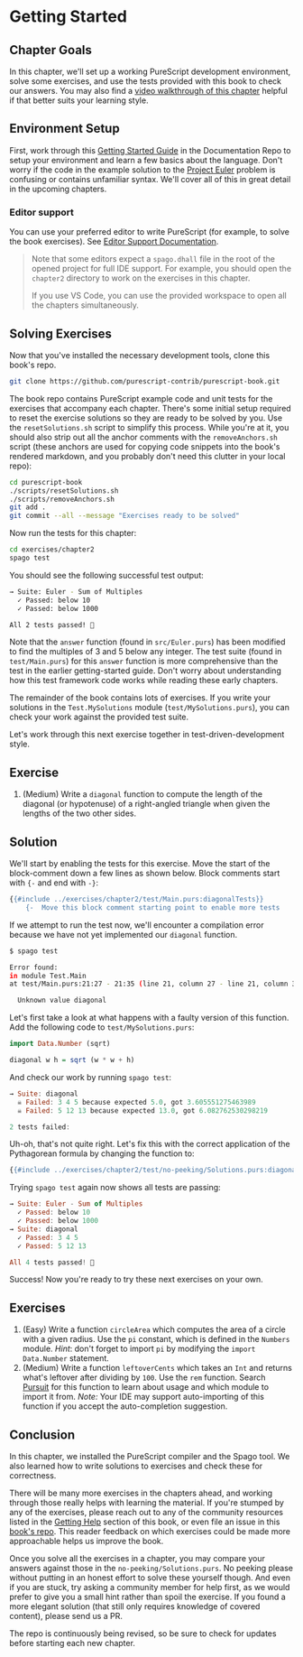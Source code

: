 # Getting Started

## Chapter Goals

In this chapter, we'll set up a working PureScript development environment, solve some exercises, and use the tests provided with this book to check our answers. You may also find a [video walkthrough of this chapter](https://www.youtube.com/watch?v=GPjPwb6d-70) helpful if that better suits your learning style.

## Environment Setup

First, work through this [Getting Started Guide](https://github.com/purescript/documentation/blob/master/guides/Getting-Started.md) in the Documentation Repo to setup your environment and learn a few basics about the language. Don't worry if the code in the example solution to the [Project Euler](http://projecteuler.net/problem=1) problem is confusing or contains unfamiliar syntax. We'll cover all of this in great detail in the upcoming chapters.

### Editor support

You can use your preferred editor to write PureScript (for example, to solve the book exercises). See [Editor Support Documentation](https://github.com/purescript/documentation/blob/master/ecosystem/Editor-and-tool-support.md#editor-support).

> Note that some editors expect a `spago.dhall` file in the root of the opened project for full IDE support. For example, you should open the `chapter2` directory to work on the exercises in this chapter.
>
> If you use VS Code, you can use the provided workspace to open all the chapters simultaneously.

## Solving Exercises

Now that you've installed the necessary development tools, clone this book's repo.

```sh
git clone https://github.com/purescript-contrib/purescript-book.git
```

The book repo contains PureScript example code and unit tests for the exercises that accompany each chapter. There's some initial setup required to reset the exercise solutions so they are ready to be solved by you. Use the `resetSolutions.sh` script to simplify this process. While you're at it, you should also strip out all the anchor comments with the `removeAnchors.sh` script (these anchors are used for copying code snippets into the book's rendered markdown, and you probably don't need this clutter in your local repo):

```sh
cd purescript-book
./scripts/resetSolutions.sh
./scripts/removeAnchors.sh
git add .
git commit --all --message "Exercises ready to be solved"
```

Now run the tests for this chapter:

```sh
cd exercises/chapter2
spago test
```

You should see the following successful test output:

```sh
→ Suite: Euler - Sum of Multiples
  ✓ Passed: below 10
  ✓ Passed: below 1000

All 2 tests passed! 🎉
```

Note that the `answer` function (found in `src/Euler.purs`) has been modified to find the multiples of 3 and 5 below any integer. The test suite (found in `test/Main.purs`) for this `answer` function is more comprehensive than the test in the earlier getting-started guide. Don't worry about understanding how this test framework code works while reading these early chapters.

The remainder of the book contains lots of exercises. If you write your solutions in the `Test.MySolutions` module (`test/MySolutions.purs`), you can check your work against the provided test suite.

Let's work through this next exercise together in test-driven-development style.

## Exercise

1. (Medium) Write a `diagonal` function to compute the length of the diagonal (or hypotenuse) of a right-angled triangle when given the lengths of the two other sides.

## Solution

We'll start by enabling the tests for this exercise. Move the start of the block-comment down a few lines as shown below. Block comments start with `{-` and end with `-}`:

```hs
{{#include ../exercises/chapter2/test/Main.purs:diagonalTests}}
    {-  Move this block comment starting point to enable more tests
```

If we attempt to run the test now, we'll encounter a compilation error because we have not yet implemented our `diagonal` function.

```sh
$ spago test

Error found:
in module Test.Main
at test/Main.purs:21:27 - 21:35 (line 21, column 27 - line 21, column 35)

  Unknown value diagonal
```

Let's first take a look at what happens with a faulty version of this function. Add the following code to `test/MySolutions.purs`:

```hs
import Data.Number (sqrt)

diagonal w h = sqrt (w * w + h)
```

And check our work by running `spago test`:

```hs
→ Suite: diagonal
  ☠ Failed: 3 4 5 because expected 5.0, got 3.605551275463989
  ☠ Failed: 5 12 13 because expected 13.0, got 6.082762530298219

2 tests failed:
```

Uh-oh, that's not quite right. Let's fix this with the correct application of the Pythagorean formula by changing the function to:

```hs
{{#include ../exercises/chapter2/test/no-peeking/Solutions.purs:diagonal}}
```

Trying `spago test` again now shows all tests are passing:

```hs
→ Suite: Euler - Sum of Multiples
  ✓ Passed: below 10
  ✓ Passed: below 1000
→ Suite: diagonal
  ✓ Passed: 3 4 5
  ✓ Passed: 5 12 13

All 4 tests passed! 🎉
```

Success! Now you're ready to try these next exercises on your own.

## Exercises

 1. (Easy) Write a function `circleArea` which computes the area of a circle with a given radius. Use the `pi` constant, which is defined in the `Numbers` module. _Hint_: don't forget to import `pi` by modifying the `import Data.Number` statement.
 1. (Medium) Write a function `leftoverCents` which takes an `Int` and returns what's leftover after dividing by `100`. Use the `rem` function. Search [Pursuit](https://pursuit.purescript.org/) for this function to learn about usage and which module to import it from. _Note:_ Your IDE may support auto-importing of this function if you accept the auto-completion suggestion.

## Conclusion

In this chapter, we installed the PureScript compiler and the Spago tool. We also learned how to write solutions to exercises and check these for correctness.

There will be many more exercises in the chapters ahead, and working through those really helps with learning the material. If you're stumped by any of the exercises, please reach out to any of the community resources listed in the [Getting Help](https://book.purescript.org/chapter1.html#getting-help) section of this book, or even file an issue in this [book's repo](https://github.com/purescript-contrib/purescript-book/issues). This reader feedback on which exercises could be made more approachable helps us improve the book.

Once you solve all the exercises in a chapter, you may compare your answers against those in the `no-peeking/Solutions.purs`. No peeking please without putting in an honest effort to solve these yourself though. And even if you are stuck, try asking a community member for help first, as we would prefer to give you a small hint rather than spoil the exercise. If you found a more elegant solution (that still only requires knowledge of covered content), please send us a PR.

The repo is continuously being revised, so be sure to check for updates before starting each new chapter.
